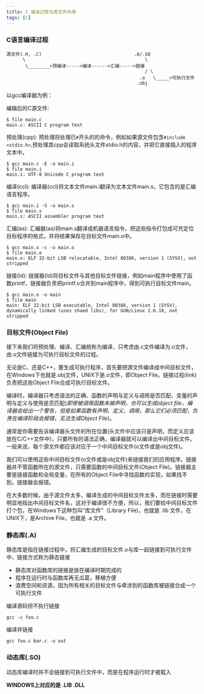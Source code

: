 ```yaml
---
title: C 编译过程与库文件作用
tags: [C]
---
```


### C语言编译过程

    源文件(.H, .C)                                  .A/.SO
          \                                            \
           \________>预编译----->编译------>汇编----->链接
                                                       / \
                                                     .o   \_____>可执行文件
                                                    .obj

以gcc编译器为例：

编辑后的C源文件:

    $ file main.c
    main.c: ASCII C program text

预处理(cpp): 预处理将处理已`#`开头的的命令，例如如果源文件包含`#include <stdio.h>`,预处理其cpp会读取系统头文件stdio.h的内容，并把它直接插入的程序文本中。

    $ gcc main.c -E -o main.i
    $ file main.i
    main.i: UTF-8 Unicode C program text

编译(ccl): 编译器(ccl)将文本文件main.i翻译为文本文件main.s，它包含的是汇编语言程序。

    $ gcc main.i -S -o main.s
    $ file main.s
    main.s: ASCII assembler program text

汇编(as): 汇编器(as)将main.s翻译成机器语言指令，把这些指令打包成可充定位目标程序的格式，并将结果保存在目标文件main.o中。

    $ gcc main.s -c -o main.o
    $ file main.o
    main.o: ELF 32-bit LSB relocatable, Intel 80386, version 1 (SYSV), not stripped

链接(ld): 链接器(ld)将目标文件与其他目标文件链接，例如main程序中使用了函数printf，链接器负责把printf.o合并到main程序中，得到可执行目标文件main。

    $ gcc main.o -o main
    $ file main
    main: ELF 32-bit LSB executable, Intel 80386, version 1 (SYSV), dynamically linked (uses shaed libs), for GUN/Linux 2.6.18, not stripped

### 目标文件(Object File)

接下来我们将预处理、编译、汇编统称为编译，只考虑由.c文件编译为.o文件，由.o文件链接为可执行目标文件的过程。

无论是C、还是C++，要生成可执行程序，首先要把源文件编译成中间目标文件，在Windows下也就是.obj文件，UNIX下是.o文件，即Object File。链接过程(link)负责把这些Object File合成可执行目标文件。

编译时，编译器只考虑语法的正确、函数的声明与定义与调用是否匹配、变量的声明与定义与使用是否匹配(*即使被调用函数未被声明，也可以生成object file，编译器会给出一个警告，但是如果函数有声明、定义、调用，那么它们必须匹配，负责在编译阶段会报错，无法生成Object File*)。

通常是你需要告诉编译器头文件的所在位置(头文件中应该只是声明，而定义应该放在C/C++文件中)，只要所有的语法正确，编译器就可以编译出中间目标文件。一般来说，每个源文件都应该对应于一个中间目标文件(o文件或是obj文件)。

我们可以使用这些中间目标文件(o文件或是obj文件)来链接我们的应用程序。链接器并不管函数所在的源文件，只需要函数的中间目标文件(Object File)。链接器主要是链接函数和全局变量，在所有的Object File中寻找函数的实现，如果找不到，链接器会报错。

在大多数时候，由于源文件太多，编译生成的中间目标文件太多，而在链接时需要明显地指出中间目标文件名，这对于编译很不方便，所以，我们要给中间目标文件打个包，在Windows下这种包叫“库文件”（Library File)，也就是 .lib 文件，在UNIX下，是Archive File，也就是 .a 文件。

### 静态库(.A)

静态库是指在链接过程中，将汇编生成的目标文件.o与库一起链接到可执行文件中，链接方式称为静态链接

- 静态库对函数库的链接是放在编译时期完成的
- 程序在运行时与函数库再无瓜葛，移植方便
- 浪费空间和资源，因为所有相关的目标文件与牵涉到的函数库被链接合成一个可执行文件

编译源码但不执行链接

    gcc -c foo.c

编译并链接

    gcc foo.c bar.c -o out

### 动态库(.SO)

动态库编译时并不会链接到可执行文件中，而是在程序运行时才被载入

**WINDOWS上对应的是 .LIB .DLL**
